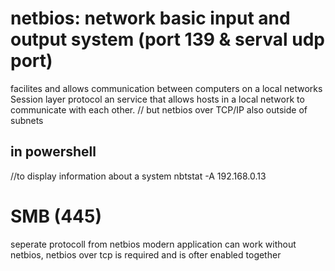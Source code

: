 # netbios: network basic input and output system (port 139 & serval udp port)
facilites and allows communication between computers on a local networks 
Session layer protocol an service that allows hosts in a local network to communicate with each other.
// but netbios over TCP/IP also outside of subnets
## in powershell 
//to display information about a system
nbtstat -A 192.168.0.13 

# SMB (445)
seperate protocoll from netbios
modern application can work without netbios, netbios over tcp is required and is ofter enabled together


